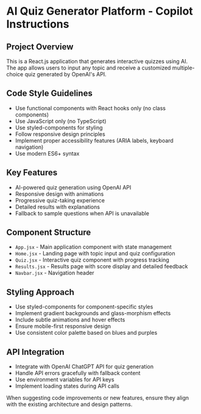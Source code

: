 <!-- Use this file to provide workspace-specific custom instructions to Copilot. For more details, visit https://code.visualstudio.com/docs/copilot/copilot-customization#_use-a-githubcopilotinstructionsmd-file -->

# AI Quiz Generator Platform - Copilot Instructions

## Project Overview
This is a React.js application that generates interactive quizzes using AI. The app allows users to input any topic and receive a customized multiple-choice quiz generated by OpenAI's API.

## Code Style Guidelines
- Use functional components with React hooks only (no class components)
- Use JavaScript only (no TypeScript)
- Use styled-components for styling
- Follow responsive design principles
- Implement proper accessibility features (ARIA labels, keyboard navigation)
- Use modern ES6+ syntax

## Key Features
- AI-powered quiz generation using OpenAI API
- Responsive design with animations
- Progressive quiz-taking experience
- Detailed results with explanations
- Fallback to sample questions when API is unavailable

## Component Structure
- `App.jsx` - Main application component with state management
- `Home.jsx` - Landing page with topic input and quiz configuration
- `Quiz.jsx` - Interactive quiz component with progress tracking
- `Results.jsx` - Results page with score display and detailed feedback
- `Navbar.jsx` - Navigation header

## Styling Approach
- Use styled-components for component-specific styles
- Implement gradient backgrounds and glass-morphism effects
- Include subtle animations and hover effects
- Ensure mobile-first responsive design
- Use consistent color palette based on blues and purples

## API Integration
- Integrate with OpenAI ChatGPT API for quiz generation
- Handle API errors gracefully with fallback content
- Use environment variables for API keys
- Implement loading states during API calls

When suggesting code improvements or new features, ensure they align with the existing architecture and design patterns.

